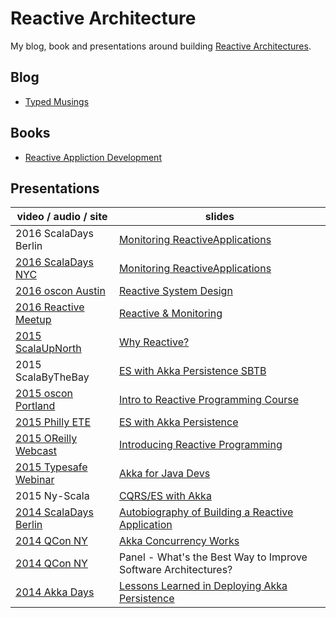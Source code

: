 # Reactive Architecture

My blog, book and presentations around building [Reactive Architectures](http://www.reactivemanifesto.org).

## Blog

* [Typed Musings](http://ironfish.github.io)

## Books

* [Reactive Appliction Development](http://manning.com/devore/?a_aid=ironfish&a_bid=39e254aa)

## Presentations

video / audio / site                                | slides
--------------------------------------------------- | ------------------------------------------------------------------------------
2016 ScalaDays Berlin | [Monitoring ReactiveApplications](/pdf/monitoring_reactive_applications.pdf) 
[2016 ScalaDays NYC](http://tinyurl.com/hte28qj) | [Monitoring ReactiveApplications](/pdf/monitoring_reactive_applications.pdf) 
[2016 oscon Austin](http://tinyurl.com/zd2mfb2) | [Reactive System Design](https://github.com/ironfish/reactive-system-design)
[2016 Reactive Meetup](http://tinyurl.com/j7sbg7t) | [Reactive & Monitoring](/pdf/reactive-and-monitoring-reactive-meetup.2016.pdf)
[2015 ScalaUpNorth](http://tinyurl.com/nqvcfuw) | [Why Reactive?](/pdf/why-reactive.pdf)
2015 ScalaByTheBay | [ES with Akka Persistence SBTB](/pdf/dist_es_with_akka_persistence_sbtb.pdf)
[2015 oscon Portland](http://tinyurl.com/7dprkk) | [Intro to Reactive Programming Course](http://tinyurl.com/nz2rgd6)
[2015 Philly ETE](http://tinyurl.com/pbnrnws) | [ES with Akka Persistence](/pdf/dist_es_with_akka_pers.pdf)
[2015 OReilly Webcast](http://tinyurl.com/news2hq) | [Introducing Reactive Programming](/pdf/intro_reactive_prog.pdf)
[2015 Typesafe Webinar](http://tinyurl.com/nhut99k) | [Akka for Java Devs](/pdf/akka_for_java_devs.pdf)
2015 Ny-Scala | [CQRS/ES with Akka](/pdf/cqrs_es.pdf)
[2014 ScalaDays Berlin](http://tinyurl.com/op7gdmu) | [Autobiography of Building a Reactive Application](/pdf/autobiography_ra.pdf)
[2014 QCon NY](http://tinyurl.com/pjcbcce) | [Akka Concurrency Works](/pdf/akka_concurrency_works.pdf)
[2014 QCon NY](http://tinyurl.com/nd8zalc) | Panel - What's the Best Way to Improve Software Architectures?
[2014 Akka Days](http://tinyurl.com/o2zsens) | [Lessons Learned in Deploying Akka Persistence](/pdf/lessons-akka-pers.pdf)

